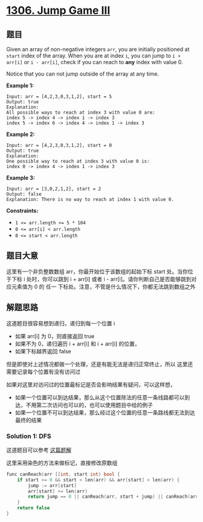 # [1306. Jump Game III](https://leetcode.com/problems/jump-game-iii/)

## 题目

Given an array of non-negative integers `arr`, you are initially positioned at `start` index of the array. When you are at index `i`, you can jump to `i + arr[i]` or `i - arr[i]`, check if you can reach to **any** index with value 0.

Notice that you can not jump outside of the array at any time.

 

**Example 1:**

```
Input: arr = [4,2,3,0,3,1,2], start = 5
Output: true
Explanation: 
All possible ways to reach at index 3 with value 0 are: 
index 5 -> index 4 -> index 1 -> index 3 
index 5 -> index 6 -> index 4 -> index 1 -> index 3 
```

**Example 2:**

```
Input: arr = [4,2,3,0,3,1,2], start = 0
Output: true 
Explanation: 
One possible way to reach at index 3 with value 0 is: 
index 0 -> index 4 -> index 1 -> index 3
```

**Example 3:**

```
Input: arr = [3,0,2,1,2], start = 2
Output: false
Explanation: There is no way to reach at index 1 with value 0.
```

 

**Constraints:**

- `1 <= arr.length <= 5 * 104`
- `0 <= arr[i] < arr.length`
- `0 <= start < arr.length`

## 题目大意

这里有一个非负整数数组 arr，你最开始位于该数组的起始下标 start 处。当你位于下标 i 处时，你可以跳到 i + arr[i] 或者 i - arr[i]。请你判断自己是否能够跳到对应元素值为 0 的 任一 下标处。注意，不管是什么情况下，你都无法跳到数组之外

## 解题思路

这道题目很容易想到递归，递归到每一个位置 i

- 如果 arr[i] 为 0，则直接返回 true
- 如果不为 0，递归遍历 i + arr[i] 和 i + arr[i] 的位置，
- 如果下标越界返回 false

但是即使对上述情况都做一个处理，还是有能无法是递归正常终止，所以 这里还需要记录每个位置有没有访问过

如果对这里对访问过的位置最标记是否会影响结果有疑问，可以这样想，

- 如果一个位置可以到达结果，那么从这个位置除法的任意一条线路都可以到达，不用第二次访问也可以的，也可以使用题目中给的例子
- 如果一个位置不可以到达结果，那么经过这个位置的任意一条路线都无法到达最终的结果

### Solution 1: DFS

这道题目可以参考 [这篇题解](https://books.halfrost.com/leetcode/ChapterFour/1300~1399/1306.Jump-Game-III/)

这里采用染色的方法来做标记，直接修改原数组

````c++
func canReach(arr []int, start int) bool {
    if start >= 0 && start < len(arr) && arr[start] < len(arr) {
        jump := arr[start]
        arr[start] += len(arr)
        return jump == 0 || canReach(arr, start + jump) || canReach(arr, start - jump)
    }
    return false
}
````
